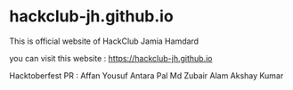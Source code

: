 # hackclub-jh.github.io
This is official website of HackClub Jamia Hamdard

you can visit this website : https://hackclub-jh.github.io

Hacktoberfest PR :
Affan Yousuf
Antara Pal
Md Zubair Alam
Akshay Kumar
